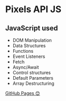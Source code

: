 # Pixels API JS

## JavaScript used
 - DOM Manipulation
 - Data Structures
 - Functions
 - Event Listeners
 - Fetch
 - Async/Await
 - Control structures
 - Default Parameters
 - Array Destructuring

[GitHub Pages 😊](https://higoranjos.github.io/PixelsAPIJS/)
